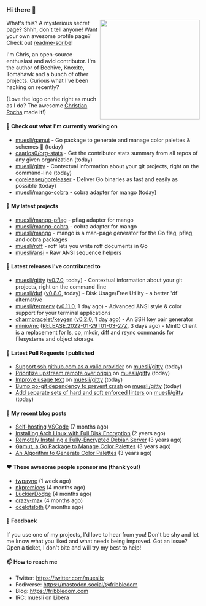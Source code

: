 ### Hi there 👋

<img align="right" src="https://raw.githubusercontent.com/muesli/muesli/master/assets/termenv.png" width="260">

What's this? A mysterious secret page? Shhh, don't tell anyone!
Want your own awesome profile page? Check out [readme-scribe](https://github.com/muesli/readme-scribe)!

I'm Chris, an open-source enthusiast and avid contributor. I'm the author of Beehive, Knoxite, Tomahawk and a bunch
of other projects. Curious what I've been hacking on recently?

(Love the logo on the right as much as I do? The awesome [Christian Rocha](https://github.com/meowgorithm/) made it!)

#### 👷 Check out what I'm currently working on

- [muesli/gamut](https://github.com/muesli/gamut) - Go package to generate and manage color palettes &amp; schemes 🎨 (today)
- [caarlos0/org-stats](https://github.com/caarlos0/org-stats) - Get the contributor stats summary from all repos of any given organization (today)
- [muesli/gitty](https://github.com/muesli/gitty) - Contextual information about your git projects, right on the command-line (today)
- [goreleaser/goreleaser](https://github.com/goreleaser/goreleaser) - Deliver Go binaries as fast and easily as possible (today)
- [muesli/mango-cobra](https://github.com/muesli/mango-cobra) - cobra adapter for mango (today)

#### 🌱 My latest projects

- [muesli/mango-pflag](https://github.com/muesli/mango-pflag) - pflag adapter for mango
- [muesli/mango-cobra](https://github.com/muesli/mango-cobra) - cobra adapter for mango
- [muesli/mango](https://github.com/muesli/mango) - mango is a man-page generator for the Go flag, pflag, and cobra packages
- [muesli/roff](https://github.com/muesli/roff) - roff lets you write roff documents in Go
- [muesli/ansi](https://github.com/muesli/ansi) - Raw ANSI sequence helpers

#### 🔭 Latest releases I've contributed to

- [muesli/gitty](https://github.com/muesli/gitty) ([v0.7.0](https://github.com/muesli/gitty/releases/tag/v0.7.0), today) - Contextual information about your git projects, right on the command-line
- [muesli/duf](https://github.com/muesli/duf) ([v0.8.0](https://github.com/muesli/duf/releases/tag/v0.8.0), today) - Disk Usage/Free Utility - a better &#39;df&#39; alternative
- [muesli/termenv](https://github.com/muesli/termenv) ([v0.11.0](https://github.com/muesli/termenv/releases/tag/v0.11.0), 1 day ago) - Advanced ANSI style &amp; color support for your terminal applications
- [charmbracelet/keygen](https://github.com/charmbracelet/keygen) ([v0.2.0](https://github.com/charmbracelet/keygen/releases/tag/v0.2.0), 1 day ago) - An SSH key pair generator
- [minio/mc](https://github.com/minio/mc) ([RELEASE.2022-01-29T01-03-27Z](https://github.com/minio/mc/releases/tag/RELEASE.2022-01-29T01-03-27Z), 3 days ago) - MinIO Client is a replacement for ls, cp, mkdir, diff and rsync commands for filesystems and object storage.

#### 🔨 Latest Pull Requests I published

- [Support ssh.github.com as a valid provider](https://github.com/muesli/gitty/pull/46) on [muesli/gitty](https://github.com/muesli/gitty) (today)
- [Prioritize upstream remote over origin](https://github.com/muesli/gitty/pull/45) on [muesli/gitty](https://github.com/muesli/gitty) (today)
- [Improve usage text](https://github.com/muesli/gitty/pull/44) on [muesli/gitty](https://github.com/muesli/gitty) (today)
- [Bump go-git dependency to prevent crash](https://github.com/muesli/gitty/pull/43) on [muesli/gitty](https://github.com/muesli/gitty) (today)
- [Add separate sets of hard and soft enforced linters](https://github.com/muesli/gitty/pull/42) on [muesli/gitty](https://github.com/muesli/gitty) (today)

#### 📜 My recent blog posts

- [Self-hosting VSCode](https://fribbledom.com/posts/selfhosting-vscode/) (7 months ago)
- [Installing Arch Linux with Full Disk Encryption](https://fribbledom.com/posts/encrypted-arch-install/) (2 years ago)
- [Remotely Installing a Fully-Encrypted Debian Server](https://fribbledom.com/posts/encrypted-remote-debian-install/) (3 years ago)
- [Gamut, a Go Package to Manage Color Palettes](https://fribbledom.com/posts/gamut-package-to-handle-color-palettes/) (3 years ago)
- [An Algorithm to Generate Color Palettes](https://fribbledom.com/posts/an-algorithm-to-generate-color-palettes/) (3 years ago)

#### ❤️ These awesome people sponsor me (thank you!)

- [twpayne](https://github.com/twpayne) (1 week ago)
- [nkpremices](https://github.com/nkpremices) (4 months ago)
- [LuckierDodge](https://github.com/LuckierDodge) (4 months ago)
- [crazy-max](https://github.com/crazy-max) (4 months ago)
- [ocelotsloth](https://github.com/ocelotsloth) (7 months ago)

#### 💬 Feedback

If you use one of my projects, I'd love to hear from you! Don't be shy and let me know what you liked
and what needs being improved. Got an issue? Open a ticket, I don't bite and will try my best to help!

#### 📫 How to reach me

- Twitter: https://twitter.com/mueslix
- Fediverse: https://mastodon.social/@fribbledom
- Blog: https://fribbledom.com
- IRC: muesli on Libera
